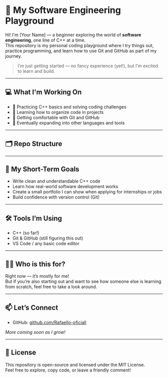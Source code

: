 # 🧪 My Software Engineering Playground

Hi! I'm [Your Name] — a beginner exploring the world of **software engineering**, one line of C++ at a time.  
This repository is my personal coding playground where I try things out, practice programming, and learn how to use Git and GitHub as part of my journey.

> I'm just getting started — no fancy experience (yet!), but I'm excited to learn and build.

---

## 💻 What I'm Working On

- 🧠 Practicing C++ basics and solving coding challenges
- 📂 Learning how to organize code in projects
- 🔧 Getting comfortable with Git and GitHub
- 🚧 Eventually expanding into other languages and tools

---

## 🗂️ Repo Structure

---

## 📌 My Short-Term Goals

- Write clean and understandable C++ code
- Learn how real-world software development works
- Create a small portfolio I can show when applying for internships or jobs
- Build confidence with version control (Git)

---

## 🛠️ Tools I’m Using

- C++ (so far!)
- Git & GitHub (still figuring this out)
- VS Code / any basic code editor

---

## 🙋‍♂️ Who is this for?

Right now — it’s mostly for me!  
But if you’re also starting out and want to see how someone else is learning from scratch, feel free to take a look around.

---

## 📫 Let’s Connect

- GitHub: [github.com/Rafaello-oficiall](https://github.com/Rafaello-oficiall)

*More coming soon as I grow!*

---

## 📄 License

This repository is open-source and licensed under the MIT License.  
Feel free to explore, copy code, or leave a friendly comment!
